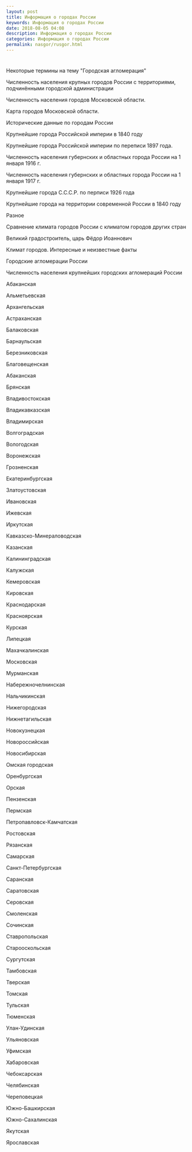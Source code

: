 ```yaml
---
layout: post
title: Информация о городах России
keywords: Информация о городах России
date: 2018-08-05 04:08
description: Информация о городах России
categories: Информация о городах России
permalink: nasgor/rusgor.html
---
```


# 



Некоторые термины на тему &#34;Городская агломерация&#34;


Численность населения крупных городов России с территориями, подчинёнными городской администрации
	

Численность населения городов Московской области.
	

Карта городов Московской области.
	

Исторические данные по городам России
		

Крупнейшие города Российской империи в 1840 году
	

Крупнейшие города Российской империи по переписи 1897 года. 
	

Численность населения губернских и областных города России на 1 января 1916 г.
	

Численность населения губернских и областных города России на 1 января 1917 г.
	

Крупнейшие города С.С.С.Р. по перписи 1926 года
	
	

Крупнейшие города на территории современной России в 1840 году
	

Разное


Сравнение климата городов России с климатом городов других стран
	

Великий градостроитель, царь Фёдор Иоаннович
	

Климат городов. Интересные и неизвестные факты
	






Городские агломерации России


Численность населения крупнейших городских агломераций России
	

Абаканская


Альметьевская
	

Архангельская


Астраханская


Балаковская


Барнаульская 


Березниковская


Благовещенская


Абаканская


Брянская 


Владивостокская 


Владикавказская


Владимирская


Волгоградская 


Вологодская 


Воронежская 


Грозненская


Екатеринбургская


Златоустовская


Ивановская


Ижевская


Иркутская 


Кавказско-Минераловодская 


Казанская 


Калининградская


Калужская


Кемеровская 


Кировская 


Краснодарская 


Красноярская 


Курская


Липецкая


Махачкалинская 


Московская 


Мурманская


Набережночелнинская


Нальчикинская


Нижегородская


Нижнетагильская


Новокузнецкая


Новороссийская


Новосибирская
	

Омская городская 


Оренбургская


Орская


Пензенская


Пермская


Петропавловск-Камчатская


Ростовская


Рязанская


Самарская
	

Санкт-Петербургская 


Саранская


Саратовская


Серовская
	

 Смоленская


Сочинская


Ставропольская


Старооскольская


Сургутская


Тамбовская


Тверская


Томская


Тульская


Тюменская


Улан-Удинская


Ульяновская


Уфимская


Хабаровская


Чебоксарская


Челябинская


Череповецкая 


Южно-Башкирская


Южно-Сахалинская


Якутская


Ярославская




		
